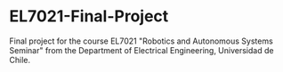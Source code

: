 # EL7021-Final-Project
Final project for the course EL7021 "Robotics and Autonomous Systems Seminar" from the Department of Electrical Engineering, Universidad de Chile.

